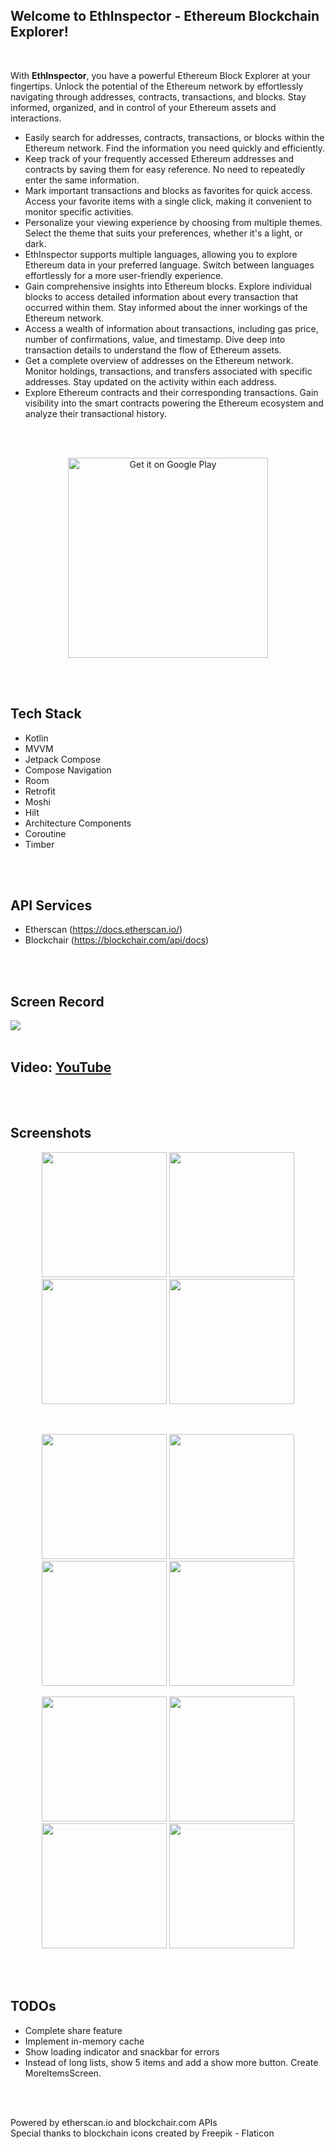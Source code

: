 ## Welcome to EthInspector - Ethereum Blockchain Explorer!

<br />

With <strong>EthInspector</strong>, you have a powerful Ethereum Block Explorer at your fingertips. Unlock the potential of the Ethereum network by effortlessly navigating through addresses, contracts, transactions, and blocks. Stay informed, organized, and in control of your Ethereum assets and interactions.

- Easily search for addresses, contracts, transactions, or blocks within the Ethereum network. Find the information you need quickly and efficiently.
- Keep track of your frequently accessed Ethereum addresses and contracts by saving them for easy reference. No need to repeatedly enter the same information.
- Mark important transactions and blocks as favorites for quick access. Access your favorite items with a single click, making it convenient to monitor specific activities.
- Personalize your viewing experience by choosing from multiple themes. Select the theme that suits your preferences, whether it's a light, or dark.
- EthInspector supports multiple languages, allowing you to explore Ethereum data in your preferred language. Switch between languages effortlessly for a more user-friendly experience.
- Gain comprehensive insights into Ethereum blocks. Explore individual blocks to access detailed information about every transaction that occurred within them. Stay informed about the inner workings of the Ethereum network.
- Access a wealth of information about transactions, including gas price, number of confirmations, value, and timestamp. Dive deep into transaction details to understand the flow of Ethereum assets.
- Get a complete overview of addresses on the Ethereum network. Monitor holdings, transactions, and transfers associated with specific addresses. Stay updated on the activity within each address.
- Explore Ethereum contracts and their corresponding transactions. Gain visibility into the smart contracts powering the Ethereum ecosystem and analyze their transactional history.

<br />
<br />
 
<p align="center">
  <a href="https://play.google.com/store/apps/details?id=com.etasdemir.ethinspector" target="_blank">
    <img alt='Get it on Google Play' src='https://play.google.com/intl/en_us/badges/images/generic/en_badge_web_generic.png' width="320" />
  </a>
</p>

<br />
<br />

## Tech Stack 
- Kotlin
- MVVM
- Jetpack Compose
- Compose Navigation
- Room
- Retrofit
- Moshi
- Hilt
- Architecture Components
- Coroutine
- Timber

<br />
<br />

## API Services 
- Etherscan (https://docs.etherscan.io/)
- Blockchair (https://blockchair.com/api/docs)

<br />
<br />

## Screen Record
<img src="https://github.com/etasdemir/eth-inspector/blob/main/media/eth_inspector.gif?raw=true">

<br />
<br />

## Video: [YouTube](https://www.youtube.com/watch?v=JZfLNECNCjM)

<br />
<br />

## Screenshots
<p align="center">
  <img src="https://github.com/etasdemir/eth-inspector/blob/main/media/screenshots/home.jpg?raw=true" width="200">
  <img src="https://github.com/etasdemir/eth-inspector/blob/main/media/screenshots/wallet_saved.jpg?raw=true" width="200">
  <img src="https://github.com/etasdemir/eth-inspector/blob/main/media/screenshots/profile.jpg?raw=true" width="200">
  <img src="https://github.com/etasdemir/eth-inspector/blob/main/media/screenshots/search_invalid.jpg?raw=true" width="200">
</p>
<br>
<p align="center">
  <img src="https://github.com/etasdemir/eth-inspector/blob/main/media/screenshots/contract.jpg?raw=true" width="200">
  <img src="https://github.com/etasdemir/eth-inspector/blob/main/media/screenshots/account.jpg?raw=true" width="200">
  <img src="https://github.com/etasdemir/eth-inspector/blob/main/media/screenshots/transaction.jpg?raw=true" width="200">
  <img src="https://github.com/etasdemir/eth-inspector/blob/main/media/screenshots/block.jpg?raw=true" width="200">
</p>
<p align="center">
  <img src="https://github.com/etasdemir/eth-inspector/blob/main/media/screenshots/saved_blocks.jpg?raw=true" width="200">
  <img src="https://github.com/etasdemir/eth-inspector/blob/main/media/screenshots/saved_transactions.jpg?raw=true" width="200">
  <img src="https://github.com/etasdemir/eth-inspector/blob/main/media/screenshots/select_language.jpg?raw=true" width="200">
  <img src="https://github.com/etasdemir/eth-inspector/blob/main/media/screenshots/select_theme.jpg?raw=true" width="200">
</p>

<br />
<br />
  
## TODOs
- Complete share feature
- Implement in-memory cache
- Show loading indicator and snackbar for errors
- Instead of long lists, show 5 items and add a show more button. Create MoreItemsScreen.

<br />
<br />
  
Powered by etherscan.io and blockchair.com APIs  
Special thanks to blockchain icons created by Freepik - Flaticon  
